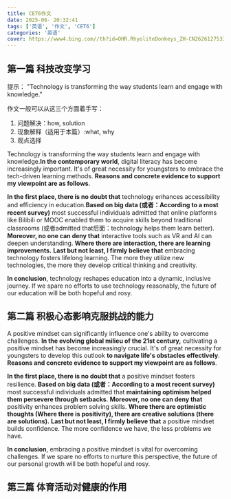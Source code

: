 ```yaml
---
title: CET6作文
date: 2025-06- 20:32:41
tags: ['英语', '作文', 'CET6']
categories: '英语'
cover: https://www4.bing.com//th?id=OHR.RhyoliteDonkeys_ZH-CN2626127533_1920x1080.jpg&rf=LaDigue_1920x1080.jpg&pid=hp
---
```


## 第一篇 科技改变学习

提示：
"Technology is transforming the way students learn and engage with knowledge."

作文一般可以从这三个方面着手写：

1. 问题解决：how, solution
2. 现象解释（适用于本篇）:what, why
3. 观点选择

Technology is transforming the way students learn and engage with knowledge.**In the contemporary world**, digital literacy has become increasingly important. It's of great necessity for youngsters to embrace the tech-driven learning methods. **Reasons and concrete evidence to support my viewpoint are as follows**.

**In the first place, there is no doubt that** technology enhances accessibility and efficiency in education.**Based on big data (或者：According to a most recent survey)** most successful individuals admitted that online platforms like Bilibili or MOOC enabled them to acquire skills beyond traditional classrooms (或者admitted that后面：technology helps them learn better). **Moreover, no one can deny that** interactive tools such as VR and AI can deepen understanding. **Where there are interaction, there are learning improvements.** **Last but not least, I firmly believe that** embracing technology fosters lifelong learning. The more they utilize new technologies, the more they develop critical thinking and creativity.

**In conclusion**, technology reshapes education into a dynamic, inclusive journey. If we spare no efforts to use technology reasonably, the future of our education will be both hopeful and rosy.

## 第二篇 积极心态影响克服挑战的能力

A positive mindset can significantly influence one's ability to overcome challenges. **In the evolving global milieu of the 21st century,** cultivating a positive mindset has become increasingly crucial. It's of great necessity for youngsters to develop this outlook **to navigate life's obstacles effectively**. **Reasons and concrete evidence to support my viewpoint are as follows**.

**In the first place, there is no doubt that** a positive mindset fosters resilience. **Based on big data (或者：According to a most recent survey)** most successful individuals admitted that **maintaining optimism helped them persevere through setbacks**. **Moreover, no one can deny that** positivity enhances problem solving skills. **Where there are optimistic thoughts (Where there is positivity), there are creative solutions (there are solutions).** **Last but not least, I firmly believe that** a positive mindset builds confidence. The more confidence we have, the less problems we have.

**In conclusion**, embracing a positive mindset is vital for overcoming challenges. If we spare no efforts to nurture this perspective, the future of our personal growth will be both hopeful and rosy.

## 第三篇 体育活动对健康的作用

